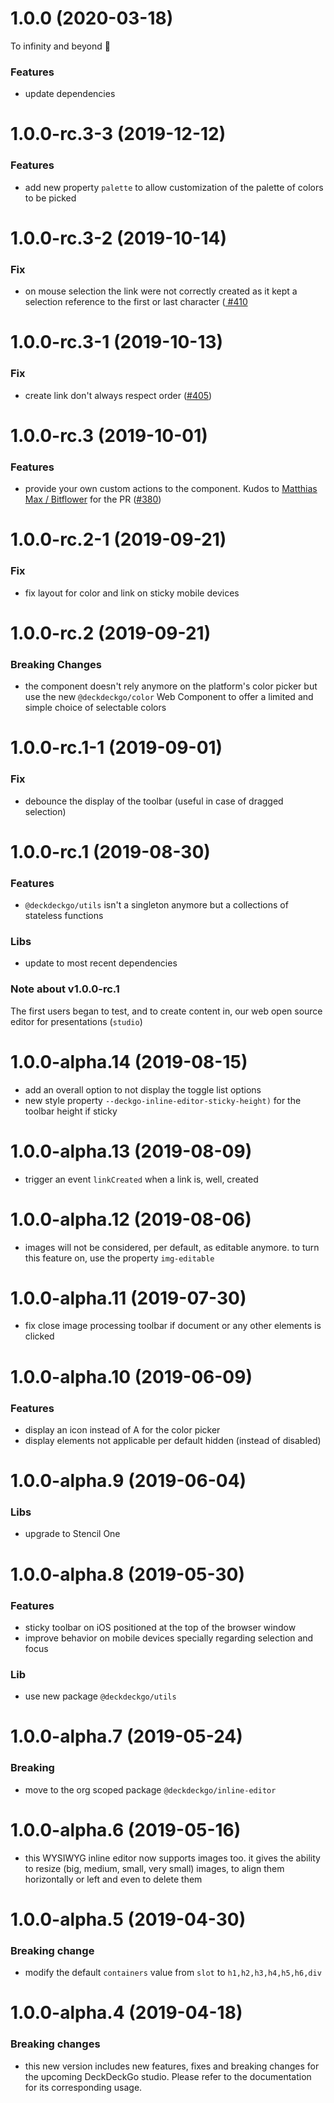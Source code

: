 <a name="1.0.0"></a>

# 1.0.0 (2020-03-18)

To infinity and beyond 🚀

### Features

- update dependencies

<a name="1.0.0-rc.3-3"></a>

# 1.0.0-rc.3-3 (2019-12-12)

### Features

- add new property `palette` to allow customization of the palette of colors to be picked

<a name="1.0.0-rc.3-2"></a>

# 1.0.0-rc.3-2 (2019-10-14)

### Fix

- on mouse selection the link were not correctly created as it kept a selection reference to the first or last character ([ #410](https://github.com/deckgo/deckdeckgo/issues/410)

<a name="1.0.0-rc.3-1"></a>

# 1.0.0-rc.3-1 (2019-10-13)

### Fix

- create link don't always respect order ([#405](https://github.com/deckgo/deckdeckgo/issues/405))

<a name="1.0.0-rc.3"></a>

# 1.0.0-rc.3 (2019-10-01)

### Features

- provide your own custom actions to the component. Kudos to [Matthias Max / Bitflower](https://github.com/bitflower) for the PR ([#380](https://github.com/deckgo/deckdeckgo/pull/380))

<a name="1.0.0-rc.2-1"></a>

# 1.0.0-rc.2-1 (2019-09-21)

### Fix

- fix layout for color and link on sticky mobile devices

<a name="1.0.0-rc.2"></a>

# 1.0.0-rc.2 (2019-09-21)

### Breaking Changes

- the component doesn't rely anymore on the platform's color picker but use the new `@deckdeckgo/color` Web Component to offer a limited and simple choice of selectable colors

<a name="1.0.0-rc.1-1"></a>

# 1.0.0-rc.1-1 (2019-09-01)

### Fix

- debounce the display of the toolbar (useful in case of dragged selection)

<a name="1.0.0-rc.1"></a>

# 1.0.0-rc.1 (2019-08-30)

### Features

- `@deckdeckgo/utils` isn't a singleton anymore but a collections of stateless functions

### Libs

- update to most recent dependencies

### Note about v1.0.0-rc.1

The first users began to test, and to create content in, our web open source editor for presentations (`studio`)

<a name="1.0.0-alpha.14"></a>

# 1.0.0-alpha.14 (2019-08-15)

- add an overall option to not display the toggle list options
- new style property `--deckgo-inline-editor-sticky-height)` for the toolbar height if sticky

<a name="1.0.0-alpha.13"></a>

# 1.0.0-alpha.13 (2019-08-09)

- trigger an event `linkCreated` when a link is, well, created

<a name="1.0.0-alpha.12"></a>

# 1.0.0-alpha.12 (2019-08-06)

- images will not be considered, per default, as editable anymore. to turn this feature on, use the property `img-editable`

<a name="1.0.0-alpha.11"></a>

# 1.0.0-alpha.11 (2019-07-30)

- fix close image processing toolbar if document or any other elements is clicked

<a name="1.0.0-alpha.10"></a>

# 1.0.0-alpha.10 (2019-06-09)

### Features

- display an icon instead of A for the color picker
- display elements not applicable per default hidden (instead of disabled)

<a name="1.0.0-alpha.9"></a>

# 1.0.0-alpha.9 (2019-06-04)

### Libs

- upgrade to Stencil One

<a name="1.0.0-alpha.8"></a>

# 1.0.0-alpha.8 (2019-05-30)

### Features

- sticky toolbar on iOS positioned at the top of the browser window
- improve behavior on mobile devices specially regarding selection and focus

### Lib

- use new package `@deckdeckgo/utils`

<a name="1.0.0-alpha.7"></a>

# 1.0.0-alpha.7 (2019-05-24)

### Breaking

- move to the org scoped package `@deckdeckgo/inline-editor`

<a name="1.0.0-alpha.6"></a>

# 1.0.0-alpha.6 (2019-05-16)

- this WYSIWYG inline editor now supports images too. it gives the ability to resize (big, medium, small, very small) images, to align them horizontally or left and even to delete them

<a name="1.0.0-alpha.5"></a>

# 1.0.0-alpha.5 (2019-04-30)

### Breaking change

- modify the default `containers` value from `slot` to `h1,h2,h3,h4,h5,h6,div`

<a name="1.0.0-alpha.4"></a>

# 1.0.0-alpha.4 (2019-04-18)

### Breaking changes

- this new version includes new features, fixes and breaking changes for the upcoming DeckDeckGo studio. Please refer to the documentation for its corresponding usage.
